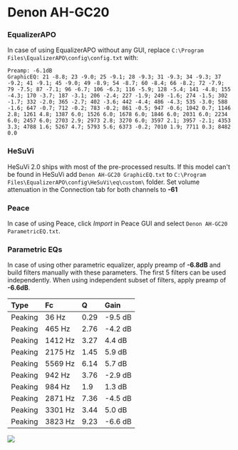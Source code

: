 # Denon AH-GC20

### EqualizerAPO
In case of using EqualizerAPO without any GUI, replace `C:\Program Files\EqualizerAPO\config\config.txt`
with:
```
Preamp: -6.1dB
GraphicEQ: 21 -8.8; 23 -9.0; 25 -9.1; 28 -9.3; 31 -9.3; 34 -9.3; 37 -9.2; 41 -9.1; 45 -9.0; 49 -8.9; 54 -8.7; 60 -8.4; 66 -8.2; 72 -7.9; 79 -7.5; 87 -7.1; 96 -6.7; 106 -6.3; 116 -5.9; 128 -5.4; 141 -4.8; 155 -4.3; 170 -3.7; 187 -3.1; 206 -2.4; 227 -1.9; 249 -1.6; 274 -1.5; 302 -1.7; 332 -2.0; 365 -2.7; 402 -3.6; 442 -4.4; 486 -4.3; 535 -3.0; 588 -1.6; 647 -0.7; 712 -0.2; 783 -0.2; 861 -0.5; 947 -0.6; 1042 0.7; 1146 2.8; 1261 4.8; 1387 6.0; 1526 6.0; 1678 6.0; 1846 6.0; 2031 6.0; 2234 6.0; 2457 6.0; 2703 2.9; 2973 2.8; 3270 6.0; 3597 2.1; 3957 -2.1; 4353 3.3; 4788 1.6; 5267 4.7; 5793 5.6; 6373 -0.2; 7010 1.9; 7711 0.3; 8482 0.0
```

### HeSuVi
HeSuVi 2.0 ships with most of the pre-processed results. If this model can't be found in HeSuVi add
`Denon AH-GC20 GraphicEQ.txt` to `C:\Program Files\EqualizerAPO\config\HeSuVi\eq\custom\` folder.
Set volume attenuation in the Connection tab for both channels to **-61**

### Peace
In case of using Peace, click *Import* in Peace GUI and select `Denon AH-GC20 ParametricEQ.txt`.

### Parametric EQs
In case of using other parametric equalizer, apply preamp of **-6.8dB** and build filters manually
with these parameters. The first 5 filters can be used independently.
When using independent subset of filters, apply preamp of **-6.6dB**.

| Type    | Fc      |    Q | Gain    |
|:--------|:--------|:-----|:--------|
| Peaking | 36 Hz   | 0.29 | -9.5 dB |
| Peaking | 465 Hz  | 2.76 | -4.2 dB |
| Peaking | 1412 Hz | 3.27 | 4.4 dB  |
| Peaking | 2175 Hz | 1.45 | 5.9 dB  |
| Peaking | 5569 Hz | 6.14 | 5.7 dB  |
| Peaking | 942 Hz  | 3.76 | -2.9 dB |
| Peaking | 984 Hz  | 1.9  | 1.3 dB  |
| Peaking | 2871 Hz | 7.36 | -4.5 dB |
| Peaking | 3301 Hz | 3.44 | 5.0 dB  |
| Peaking | 3823 Hz | 9.23 | -6.6 dB |

![](https://raw.githubusercontent.com/jaakkopasanen/AutoEq/master/results/rtings/rtings/Denon%20AH-GC20/Denon%20AH-GC20.png)